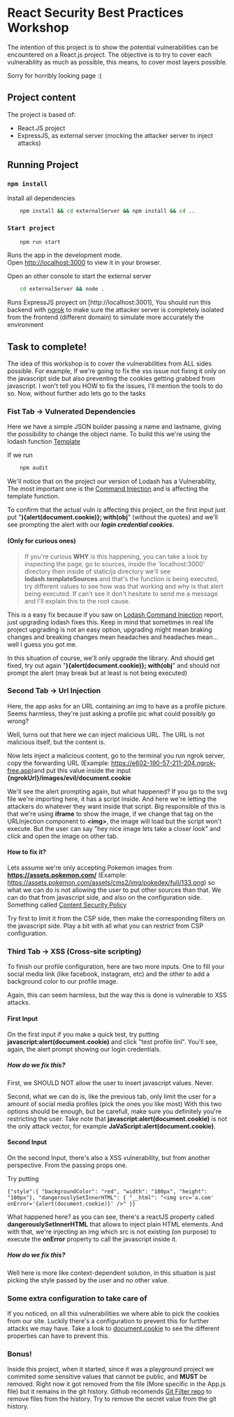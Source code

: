 # React Security Best Practices Workshop

The intention of this project is to show the potential vulnerabilities can be encountered on a React.js project.
The objective is to try to cover each vulnerability as much as possible, this means, to cover most layers possible.

Sorry for horribly looking page :(

## Project content

The project is based of:
 - React.JS project
 - ExpressJS, as external server (mocking the attacker server to inject attacks)


## Running Project

### `npm install`
Install all dependencies
```bash
    npm install && cd externalServer && npm install && cd ..
```

### `Start project`

```bash
    npm run start
```
Runs the app in the development mode.\
Open [http://localhost:3000](http://localhost:3000) to view it in your browser.

Open an other console to start the external server
```bash
    cd externalServer && node .
```
Runs ExpressJS proyect on [http://localhost:3001], You should run this backend with [ngrok](https://ngrok.com/download) to make sure the attacker server is completely isolated from the frontend (different domain) to simulate more accurately the environment


## Task to complete!

The idea of this workshop is to cover the vulnerabilities from ALL sides possible. For example, If we're going to fix the xss issue not fixing it only on the javascript side but also preventing the cookies getting grabbed from javascript. I won't tell you HOW to fix the issues, I'll mention the tools to do so.
Now, without further ado lets go to the tasks

### Fist Tab -> Vulnerated Dependencies

Here we have a simple JSON builder passing a name and lastname, giving the possibility to change the object name. To build this we're using the lodash function [Template](https://lodash.com/docs/4.17.15#template) 

If we run 

```bash
    npm audit
```

We'll notice that on the project our version of Lodash has a Vulnerability, The most important one is the [Command Injection](https://security.snyk.io/vuln/SNYK-JS-LODASH-1040724) and is affecting the template function.

To confirm that the actual vuln is affecting this project, on the first input just put  "**){alert(document.cookie)}; with(obj**" (without the quotes) and we'll see prompting the alert with our ***login credential cookies***.


#### (Only for curious ones)
>If you're curious **WHY** is this happening, you can take a look by inspecting the page, go to sources, inside the 'localhost:3000' directory then inside of static/js directory we'll see **lodash.templateSources** and that's the function is being executed, try different values to see how was that working and why is that alert being executed. If can't see it don't hesitate to send me a message and I'll explain this to the root cause.

This is a easy fix because if you saw on [Lodash Command Injection](https://security.snyk.io/vuln/SNYK-JS-LODASH-1040724) report, just upgrading lodash fixes this. Keep in mind that sometimes in real life project upgrading is not an easy option, upgrading might mean braking changes and breaking changes mean headaches and headaches mean... well I guess you got me.

In this situation of course, we'll only upgrade the library. And should get fixed, try out again "**){alert(document.cookie)}; with(obj**" and should not prompt the alert (may break but at least is not being executed)

### Second Tab -> Url Injection

Here, the app asks for an URL containing an img to have as a profile picture. Seems harmless, they're just asking a profile pic what could possibly go wrong?

Well, turns out that here we can inject malicious URL. The URL is not malicious itself, but the content is.

Now lets inject a malicious content, go to the terminal you run ngrok server, copy the forwarding URL (Example: https://e602-190-57-211-204.ngrok-free.app)and put this value inside the input
**{ngrokUrl}/images/evil/document.cookie**

We'll see the alert prompting again, but what happened?
If you go to the svg file we're importing here, it has a script inside. And here we're letting the attackers do whatever they want inside that script.
Big responsible of this is that we're using **iframe** to show the image, if we change that tag on the URLInjection component to **\<img\>**, the image will load but the script won't execute. But the user can say "hey nice image lets take a closer look" and click and open the image on other tab.

#### How to fix it?

Lets assume we're only accepting Pokemon images from **https://assets.pokemon.com/** (Example: https://assets.pokemon.com/assets/cms2/img/pokedex/full/133.png) so what we can do is not allowing the user to put other sources than that.
We can do that from javascript side, and also on the configuration side. Something called [Content Security Policy](https://developer.mozilla.org/en-US/docs/Web/HTTP/CSP) 

Try first to limit it from the CSP side, then make the corresponding filters on the javascript side.
Play a bit with all what you can restrict from CSP configuration.


### Third Tab -> XSS (Cross-site scripting)

To finish our profile configuration, here are two more inputs. One to fill your social media link (like facebook, instagram, etc) and the other to add a background color to our profile image.

Again, this can seem harmless, but the way this is done is vulnerable to XSS attacks.

#### First Input

On the first input if you make a quick test, try putting **javascript:alert(document.cookie)** and click "test profile linl". You'll see, again, the alert prompt showing our login credentials. 

##### How do we fix this?

First, we SHOULD NOT allow the user to insert javascript values. Never.

Second, what we can do is, like the previous tab, only limit the user for a amount of social media profiles (pick the ones you like most)
With this two options should be enough, but be carefull, make sure you definitely you're restricting the user. Take note that **javascript:alert(document.cookie)** is not the only attack vector, for example **JaVaScript:alert(document.cookie)**.

#### Second Input

On the second Input, there's also a XSS vulnerability, but from another perspective. From the passing props one.

Try putting 
```
{"style":{ "backgroundColor": "red", "width": "100px", "height": "100px"}, "dangerouslySetInnerHTML": { "__html": "<img src='a.com' onError='{alert(document.cookie)}' />" }}
```

What happened here? as you can see, there's a reactJS property called **dangerouslySetInnerHTML** that allows to inject plain HTML elements. And with that, we're injecting an img which src is not existing (on purpose) to execute the **onError** property to call the javascript inside it.

##### How do we fix this?

Well here is more like context-dependent solution, in this situation is just picking the style passed by the user and no other value.


### Some extra configuration to take care of

If you noticed, on all this vulnerabilities we where able to pick the cookies from our site. Luckily there's a configuration to prevent this for further attacks we may have.
Take a look to [document.cookie](https://developer.mozilla.org/en-US/docs/Web/API/Document/cookie#write_a_new_cookie) to see the different properties can have to prevent this.


### Bonus!

Inside this project, when it started, since it was a playground project we commited some sensitive values that cannot be public, and **MUST** be removed. Right now it got removed from the file (More specific in the App.js file) but it remains in the git history.
Github recomends [Git Filter repo](https://github.com/newren/git-filter-repo) to remove files from the history.
Try to remove the secret value from the git history. 